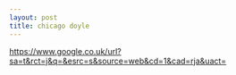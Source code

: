 ```yaml
---
layout: post
title: chicago doyle
---
```




  https://www.google.co.uk/url?sa=t&rct=j&q=&esrc=s&source=web&cd=1&cad=rja&uact=
 
